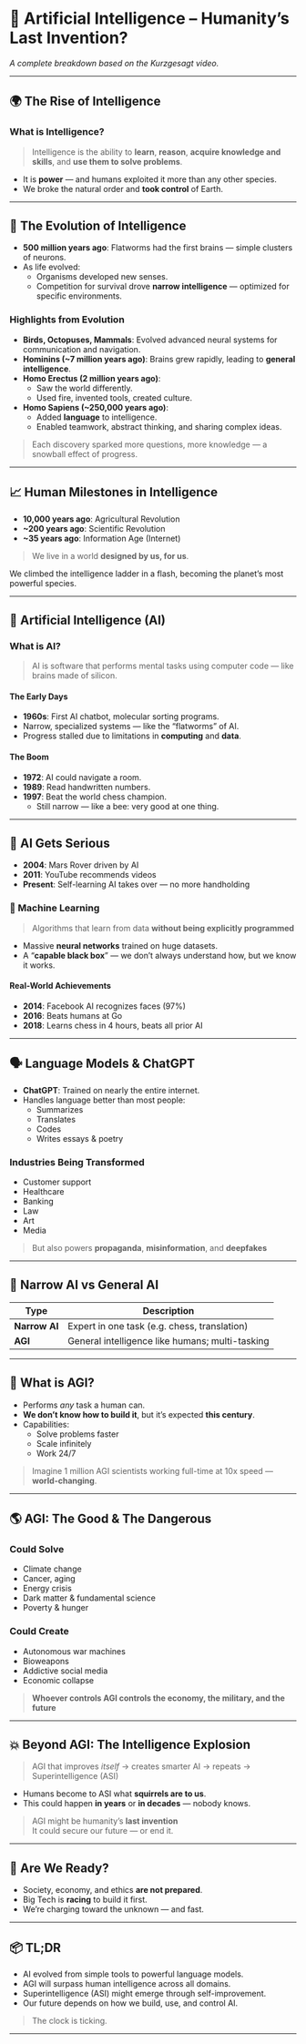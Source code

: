 # 🧠 Artificial Intelligence – Humanity’s Last Invention?

_A complete breakdown based on the Kurzgesagt video._

---

## 🌍 The Rise of Intelligence

### What is Intelligence?

> Intelligence is the ability to **learn**, **reason**, **acquire knowledge and skills**, and **use them to solve problems**.

- It is **power** — and humans exploited it more than any other species.
- We broke the natural order and **took control** of Earth.

---

## 🧬 The Evolution of Intelligence

- **500 million years ago**: Flatworms had the first brains — simple clusters of neurons.
- As life evolved:
  - Organisms developed new senses.
  - Competition for survival drove **narrow intelligence** — optimized for specific environments.

### Highlights from Evolution

- **Birds, Octopuses, Mammals**: Evolved advanced neural systems for communication and navigation.
- **Hominins (~7 million years ago)**: Brains grew rapidly, leading to **general intelligence**.
- **Homo Erectus (2 million years ago)**:
  - Saw the world differently.
  - Used fire, invented tools, created culture.
- **Homo Sapiens (~250,000 years ago)**:
  - Added **language** to intelligence.
  - Enabled teamwork, abstract thinking, and sharing complex ideas.

> Each discovery sparked more questions, more knowledge — a snowball effect of progress.

---

## 📈 Human Milestones in Intelligence

- **10,000 years ago**: Agricultural Revolution
- **~200 years ago**: Scientific Revolution
- **~35 years ago**: Information Age (Internet)

> We live in a world **designed by us, for us**.

We climbed the intelligence ladder in a flash, becoming the planet’s most powerful species.

---

## 🤖 Artificial Intelligence (AI)

### What is AI?

> AI is software that performs mental tasks using computer code — like brains made of silicon.

#### The Early Days

- **1960s**: First AI chatbot, molecular sorting programs.
- Narrow, specialized systems — like the “flatworms” of AI.
- Progress stalled due to limitations in **computing** and **data**.

#### The Boom

- **1972**: AI could navigate a room.
- **1989**: Read handwritten numbers.
- **1997**: Beat the world chess champion.
  - Still narrow — like a bee: very good at one thing.

---

## 🚀 AI Gets Serious

- **2004**: Mars Rover driven by AI
- **2011**: YouTube recommends videos
- **Present**: Self-learning AI takes over — no more handholding

### 🧠 Machine Learning

> Algorithms that learn from data **without being explicitly programmed**

- Massive **neural networks** trained on huge datasets.
- A “**capable black box**” — we don’t always understand how, but we know it works.

#### Real-World Achievements

- **2014**: Facebook AI recognizes faces (97%)
- **2016**: Beats humans at Go
- **2018**: Learns chess in 4 hours, beats all prior AI

---

## 🗣️ Language Models & ChatGPT

- **ChatGPT**: Trained on nearly the entire internet.
- Handles language better than most people:
  - Summarizes
  - Translates
  - Codes
  - Writes essays & poetry

### Industries Being Transformed

- Customer support
- Healthcare
- Banking
- Law
- Art
- Media

> But also powers **propaganda**, **misinformation**, and **deepfakes**

---

## 🧩 Narrow AI vs General AI

| Type          | Description                                     |
| ------------- | ----------------------------------------------- |
| **Narrow AI** | Expert in one task (e.g. chess, translation)    |
| **AGI**       | General intelligence like humans; multi-tasking |

---

## 🧠 What is AGI?

- Performs _any_ task a human can.
- **We don’t know how to build it**, but it’s expected **this century**.
- Capabilities:
  - Solve problems faster
  - Scale infinitely
  - Work 24/7

> Imagine 1 million AGI scientists working full-time at 10x speed — **world-changing**.

---

## 🌎 AGI: The Good & The Dangerous

### Could Solve

- Climate change
- Cancer, aging
- Energy crisis
- Dark matter & fundamental science
- Poverty & hunger

### Could Create

- Autonomous war machines
- Bioweapons
- Addictive social media
- Economic collapse

> **Whoever controls AGI controls the economy, the military, and the future**

---

## 💥 Beyond AGI: The Intelligence Explosion

> AGI that improves _itself_ → creates smarter AI → repeats → Superintelligence (ASI)

- Humans become to ASI what **squirrels are to us**.
- This could happen **in years** or **in decades** — nobody knows.

> AGI might be humanity’s **last invention**  
> It could secure our future — or end it.

---

## 🛑 Are We Ready?

- Society, economy, and ethics **are not prepared**.
- Big Tech is **racing** to build it first.
- We’re charging toward the unknown — and fast.

---

## 📦 TL;DR

- AI evolved from simple tools to powerful language models.
- AGI will surpass human intelligence across all domains.
- Superintelligence (ASI) might emerge through self-improvement.
- Our future depends on how we build, use, and control AI.

> The clock is ticking.

---
